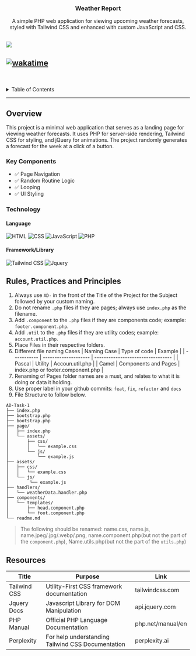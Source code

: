 <a name="readme-top">

<br/>

<br />
<div align="center">
<!-- TODO: Change Title to the name of the title of your Project -->
  <h3 align="center">Weather Report</h3>
</div>
<!-- TODO: Make a short description -->
<div align="center">
  A simple PHP web application for viewing upcoming weather forecasts, styled with Tailwind CSS and enhanced with custom JavaScript and CSS.
</div>

<br />

<!-- TODO: Change the zyx-0314 into your github username  -->
<!-- TODO: Change the WD-Template-Project into the same name of your folder -->

![](https://visit-counter.vercel.app/counter.png?page=pejisean/AD-CI4-Template-Project)

[![wakatime](https://wakatime.com/badge/user/3ad3a03d-43b8-4646-aa19-b99d63daddc9/project/34fdcbbc-325c-4f25-9d03-4088f28cf7c8.svg)](https://wakatime.com/badge/user/3ad3a03d-43b8-4646-aa19-b99d63daddc9/project/34fdcbbc-325c-4f25-9d03-4088f28cf7c8)
---

<br />
<br />

<!-- TODO: If you want to add more layers for your readme -->
<details>
  <summary>Table of Contents</summary>
  <ol>
    <li>
      <a href="#overview">Overview</a>
      <ol>
        <li>
          <a href="#key-components">Key Components</a>
        </li>
        <li>
          <a href="#technology">Technology</a>
        </li>
      </ol>
    </li>
    <li>
      <a href="#file-structure">File Structure</a>
    </li>
    <li>
      <a href="#resources">Resources</a>
    </li>
  </ol>
</details>

---

## Overview

<!-- TODO: To be changed -->
<!-- The following are just sample -->

This project is a minimal web application that serves as a landing page for viewing weather forecasts. It uses PHP for server-side rendering, Tailwind CSS for styling, and jQuery for animations. The project randomly generates a forecast for the week at a click of a button.

### Key Components

<!-- TODO: List of Key Components -->
<!-- The following are just sample -->

- ✅ Page Navigation
- ✅ Random Routine Logic
- ✅ Looping
- ✅ UI Styling

### Technology

<!-- TODO: List of Technology Used -->
#### Language
![HTML](https://img.shields.io/badge/HTML-E34F26?style=for-the-badge&logo=html5&logoColor=white)
![CSS](https://img.shields.io/badge/CSS-1572B6?style=for-the-badge&logo=css3&logoColor=white)
![JavaScript](https://img.shields.io/badge/JavaScript-F7DF1E?style=for-the-badge&logo=javascript&logoColor=white)
![PHP](https://img.shields.io/badge/PHP-777BB4?style=for-the-badge&logo=php&logoColor=white)

#### Framework/Library
![Tailwind CSS](https://img.shields.io/badge/Tailwind_CSS-06B6D4?style=for-the-badge&logo=tailwindcss&logoColor=white)
![Jquery](https://img.shields.io/badge/jquery-0769AD?style=for-the-badge&logo=jquery&logoColor=white)


## Rules, Practices and Principles

<!-- Do not Change this -->

1. Always use `AD-` in the front of the Title of the Project for the Subject followed by your custom naming.
2. Do not rename `.php` files if they are pages; always use `index.php` as the filename.
3. Add `.component` to the `.php` files if they are components code; example: `footer.component.php`.
4. Add `.util` to the `.php` files if they are utility codes; example: `account.util.php`.
5. Place Files in their respective folders.
6. Different file naming Cases
   | Naming Case | Type of code         | Example                           |
   | ----------- | -------------------- | --------------------------------- |
   | Pascal      | Utility              | Accoun.util.php                   |
   | Camel       | Components and Pages | index.php or footer.component.php |
8. Renaming of Pages folder names are a must, and relates to what it is doing or data it holding.
9. Use proper label in your github commits: `feat`, `fix`, `refactor` and `docs`
10. File Structure to follow below.

```
AD-Task-1
├── index.php
├── bootstrap.php
├── bootstrap.php
├── page/
│   ├── index.php
│   └── assets/
│       ├── css/
│       │   └── example.css
│       └── js/
│           └── example.js
├── assets/
│   ├── css/
│   │   └── example.css
│   └── js/
│        └── example.js
├── handlers/
│   └── weatherData.handler.php
├── components/
│   └── templates/
│       ├── head.component.php
│       └── foot.component.php
└── readme.md
```
> The following should be renamed: name.css, name.js, name.jpeg/.jpg/.webp/.png, name.component.php(but not the part of the `component.php`), Name.utils.php(but not the part of the `utils.php`)



## Resources

<!-- TODO: Add References -->

| Title        | Purpose                                                                       | Link          |
| ------------ | ----------------------------------------------------------------------------- | ------------- |
| Tailwind CSS | Utility-First CSS framework documentation                                     | tailwindcss.com
| Jquery Docs  | Javascript Library for DOM Manipulation                                       | api.jquery.com
| PHP Manual   | Official PHP Language Documentation                                           | php.net/manual/en
| Perplexity   | For help understanding Tailwind CSS Documentation                             | perplexity.ai 
